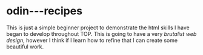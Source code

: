 # odin---recipes

 <p>This is just a simple beginner project to demonstrate the html skills I have began to develop throughout TOP. This is going to have a very <em>brutalist web design</em>, however I think if I learn how to refine that I can create some beautiful work. </p>
